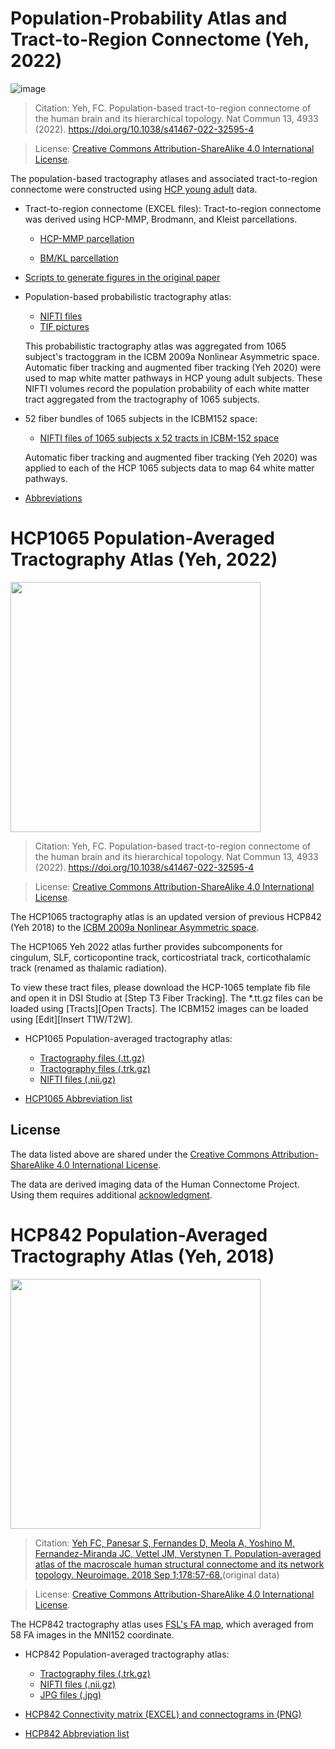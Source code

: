# Population-Probability Atlas and Tract-to-Region Connectome (Yeh, 2022)

![image](https://user-images.githubusercontent.com/275569/178081487-f53cb1d9-9843-4b27-a63a-f9e4f7cea2ba.png)

> Citation: Yeh, FC. Population-based tract-to-region connectome of the human brain and its hierarchical topology. Nat Commun 13, 4933 (2022). https://doi.org/10.1038/s41467-022-32595-4

> License: [Creative Commons Attribution-ShareAlike 4.0 International License](http://creativecommons.org/licenses/by-sa/4.0/).

The population-based tractography atlases and associated tract-to-region connectome were constructed using [HCP young adult](/hcp-ya.html) data. 

- Tract-to-region connectome (EXCEL files): Tract-to-region connectome was derived using HCP-MMP, Brodmann, and Kleist parcellations.

  - [HCP-MMP parcellation](https://pitt-my.sharepoint.com/:x:/g/personal/yehfc_pitt_edu/Eb-yhDcnGBJHlhED2xAI8YwBJvQu8IqyRQ1L9v-dZkM7wQ?e=aitB08)

  - [BM/KL parcellation](https://pitt-my.sharepoint.com/:x:/g/personal/yehfc_pitt_edu/EVG6NflPIbtIpc3jvruyf7cB2ZegmiAWPgQkHDJKakfQZg?e=awH0LB)

- [Scripts to generate figures in the original paper](https://static-content.springer.com/esm/art%3A10.1038%2Fs41467-022-32595-4/MediaObjects/41467_2022_32595_MOESM4_ESM.zip)
- Population-based probabilistic tractography atlas:
  - [NIFTI files](https://pitt-my.sharepoint.com/:f:/g/personal/yehfc_pitt_edu/EvhbI5gALiZGvZATK1D8cyUBsH4J_CeRjHw-nJq4fIzoCg?e=dK0y5U)
  - [TIF pictures](https://pitt-my.sharepoint.com/:f:/g/personal/yehfc_pitt_edu/El7FAwrE-9dMj4MGXVmcL5cBpCB5VpvuzoAc7DYyE8AzKg?e=GTGG6F)

  This probabilistic tractography atlas was aggregated from 1065 subject's tractoggram in the ICBM 2009a Nonlinear Asymmetric space. Automatic fiber tracking and augmented fiber tracking (Yeh 2020) were used to map white matter pathways in HCP young adult subjects. These NIFTI volumes record the population probability of each white matter tract aggregated from the tractography of 1065 subjects.
 
- 52 fiber bundles of 1065 subjects in the ICBM152 space:
  - [NIFTI files of 1065 subjects x 52 tracts in ICBM-152 space](https://pitt-my.sharepoint.com/:u:/g/personal/yehfc_pitt_edu/EboniFdz7ehBhpn46_EhA-0BllH97qwV7RDUVA_m772djQ?e=BHP5rA)

  Automatic fiber tracking and augmented fiber tracking (Yeh 2020) was applied to each of the HCP 1065 subjects data to map 64 white matter pathways.

- [Abbreviations](https://pitt-my.sharepoint.com/:x:/g/personal/yehfc_pitt_edu/ETZFzeNe8D5Dul7OYZHj_W4B5xBKgihpgz4C70Knv7YpKQ?e=7j4pwO)

# HCP1065 Population-Averaged Tractography Atlas (Yeh, 2022)

<img src="https://user-images.githubusercontent.com/275569/149355373-399832bb-7a83-486d-ba89-71910a0af9df.png" width="400">

> Citation: Yeh, FC. Population-based tract-to-region connectome of the human brain and its hierarchical topology. Nat Commun 13, 4933 (2022). https://doi.org/10.1038/s41467-022-32595-4

> License: [Creative Commons Attribution-ShareAlike 4.0 International License](http://creativecommons.org/licenses/by-sa/4.0/).

The HCP1065 tractography atlas is an updated version of previous HCP842 (Yeh 2018) to the [ICBM 2009a Nonlinear Asymmetric space](https://www.bic.mni.mcgill.ca/ServicesAtlases/ICBM152NLin2009). 

The HCP1065 Yeh 2022 atlas further provides subcomponents for cingulum, SLF, corticopontine track, corticostriatal track, corticothalamic track (renamed as thalamic radiation). 

To view these tract files, please download the HCP-1065 template fib file and open it in DSI Studio at [Step T3 Fiber Tracking]. The *.tt.gz files can be loaded using [Tracts][Open Tracts]. The ICBM152 images can be loaded using [Edit][Insert T1W/T2W].

- HCP1065 Population-averaged tractography atlas:
  - [Tractography files (.tt.gz)](https://pitt-my.sharepoint.com/:f:/g/personal/yehfc_pitt_edu/EjD1HZDMSnVGuuXm_B5vczQBuvY8WFjtHQR-AnXQc6izvQ?e=JIOLDz)
  - [Tractography files (.trk.gz)](https://pitt-my.sharepoint.com/:f:/g/personal/yehfc_pitt_edu/Ek0DdO67iQ9NvkJUci91lzMBXCVBq926QXTTY7JK6LIjgw?e=jvydcC)
  - [NIFTI files (.nii.gz)](https://pitt-my.sharepoint.com/:f:/g/personal/yehfc_pitt_edu/EvAcb1QyogFPg206v-FRl2gB6EcDf3TIPG37JyugoL3hdA?e=SuGBZ4)

- [HCP1065 Abbreviation list](https://pitt-my.sharepoint.com/:x:/g/personal/yehfc_pitt_edu/EQcjg3Ignv5CpOlwRu-dc-sBFy790zDaA2zW0qtR19VbJA?e=3iA6Ey) 

## License

The data listed above are shared under the [Creative Commons Attribution-ShareAlike 4.0 International License](http://creativecommons.org/licenses/by-sa/4.0/).

The data are derived imaging data of the Human Connectome Project. Using them requires additional [acknowledgment](https://www.humanconnectome.org/study/hcp-young-adult/document/wu-minn-hcp-consortium-open-access-data-use-terms).

# HCP842 Population-Averaged Tractography Atlas (Yeh, 2018) 

<img src="https://user-images.githubusercontent.com/275569/149355618-5299fdf9-3d6e-4cfc-a434-96794f838052.png" width="400">

> Citation: [Yeh FC, Panesar S, Fernandes D, Meola A, Yoshino M, Fernandez-Miranda JC, Vettel JM, Verstynen T. Population-averaged atlas of the macroscale human structural connectome and its network topology. Neuroimage. 2018 Sep 1;178:57-68.](https://www.ncbi.nlm.nih.gov/pmc/articles/PMC6921501/)(original data)

> License: [Creative Commons Attribution-ShareAlike 4.0 International License](http://creativecommons.org/licenses/by-sa/4.0/).

The HCP842 tractography atlas uses [FSL's FA map](https://fsl.fmrib.ox.ac.uk/fsl/fslwiki/Atlases), which averaged from 58 FA images in the MNI152 coordinate. 

- HCP842 Population-averaged tractography atlas:
  - [Tractography files (.trk.gz)](https://pitt-my.sharepoint.com/:f:/g/personal/yehfc_pitt_edu/EvV49cgSEWpFmJOwtRO28moB7b_yXTDUIx5lnP0opd-waA?e=6w2v4J)
  - [NIFTI files (.nii.gz)](https://zenodo.org/record/3627772#.Xi0q02hKiUk) 
  - [JPG files (.jpg)](https://pitt-my.sharepoint.com/:f:/g/personal/yehfc_pitt_edu/ErvN3WnoP7FHlJjinNVNq3IB753wSm4QGvHgzMACOURP8Q?e=VmySKx)

- [HCP842 Connectivity matrix (EXCEL) and connectograms in (PNG)](https://pitt-my.sharepoint.com/:f:/g/personal/yehfc_pitt_edu/EmzLbtr_IA9LrKMCfC1aC6cB_ag6Ivwj8DJA5o71_kHm9w?e=QYnZVK)

- [HCP842 Abbreviation list](https://www.ncbi.nlm.nih.gov/pmc/articles/PMC6921501/bin/NIHMS1062874-supplement-1.pdf)

